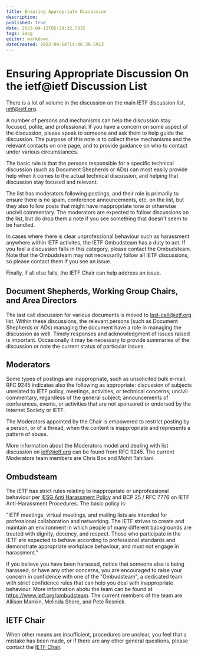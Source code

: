 ```yaml
---
title: Ensuring Appropriate Discussion
description: 
published: true
date: 2023-04-13T05:28:32.733Z
tags: iesg
editor: markdown
dateCreated: 2022-09-14T14:46:39.591Z
---
```


# Ensuring Appropriate Discussion On the ietf@ietf Discussion List 

There is a lot of volume in the discussion on the main IETF discussion list, ietf@ietf.org.

A number of persons and mechanisms can help the discussion stay focused, polite, and professional. If you have a concern on some aspect of the discussion, please speak to someone and ask them to help guide the discussion. The purpose of this note is to collect these mechanisms and the relevant contacts on one page, and to provide guidance on who to contact under various circumstances.

The basic rule is that the persons responsible for a specific technical discussion (such as Document Shepherds or ADs) can most easily provide help when it comes to the actual technical discussion, and helping that discussion stay focused and relevant.

The list has moderators following postings, and their role is primarily to ensure there is no spam, conference announcements, etc. on the list, but they also follow posts that might have inappropriate tone or otherwise uncivil commentary. The moderators are expected to follow discussions on the list, but do drop them a note if you see something that doesn't seem to be handled.

In cases where there is clear unprofessional behaviour such as harassment anywhere within IETF activites, the IETF Ombudsteam has a duty to act. If you feel a discussion falls in this category, please contact the Ombudsteam. Note that the Ombudsteam may not necessarily follow all IETF discussions, so please contact them if you see an issue.

Finally, if all else fails, the IETF Chair can help address an issue.

## Document Shepherds, Working Group Chairs, and Area Directors 

The last call discussion for various documents is moved to last-call@ietf.org list. Within these discussions, the relevant persons (such as Document Shepherds or ADs) managing the document have a role in managing the discussion as well. Timely responses and acknowledgment of issues raised is important. Occasionally it may be necessary to provide summaries of the discussion or note the current status of particular issues.

## Moderators

Some types of postings are inappropriate, such as unsolicited bulk e-mail. RFC 9245 indicates also the following as appropriate: discussion of subjects unrelated to IETF policy, meetings, activities, or technical concerns; uncivil commentary, regardless of the general subject; announcements of conferences, events, or activities that are not sponsored or endorsed by the Internet Society or IETF.

The Moderators appointed by the Chair is empowered to restrict posting by a person, or of a thread, when the content is inappropriate and represents a pattern of abuse. 

More information about the Moderators model and dealing with list discussion on ietf@ietf.org can be found from RFC 9245. The current Moderators team members are Chris Box and Mohit Tahiliani.

## Ombudsteam 

The IETF has strict rules relating to inappropriate or unprofessional behaviour per [IESG Anti Harassment Policy](http://ietf.org/iesg/statement/ietf-anti-harassment-policy.html) and BCP 25 / RFC 7776 on IETF Anti-Harassment Procedures. The basic policy is:

"IETF meetings, virtual meetings, and mailing lists are intended for professional collaboration and networking. The IETF strives to create and maintain an environment in which people of many different backgrounds are treated with dignity, decency, and respect. Those who participate in the IETF are expected to behave according to professional standards and demonstrate appropriate workplace behaviour, and must not engage in harassment."

If you believe you have been harassed, notice that someone else is being harassed, or have any other concerns, you are encouraged to raise your concern in confidence with one of the "Ombudsteam", a dedicated team with strict confidence rules that can help you deal with inappropriate behaviour. More information abotu the team can be found at https://www.ietf.org/ombudsteam. The current members of the team are Allison Mankin, Melinda Shore, and Pete Resnick.

## IETF Chair

When other means are insufficient, procedures are unclear, you feel that a mistake has been made, or if there are any other general questions, please contact the [IETF Chair](mailto:chair@ietf.org).

